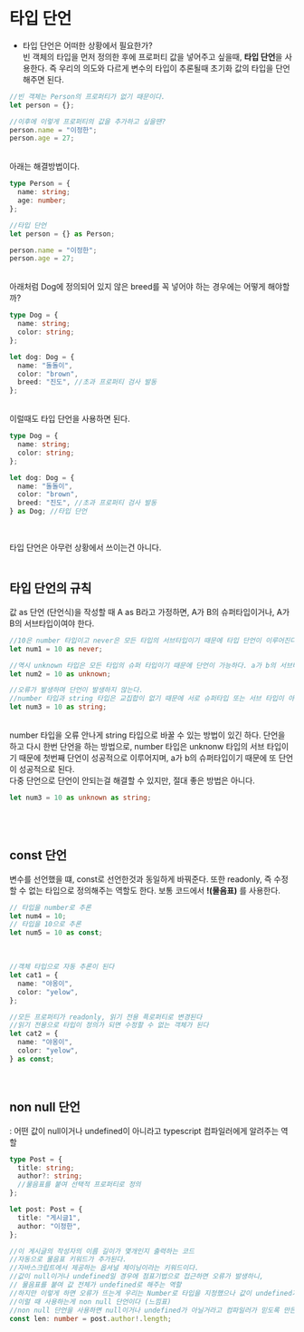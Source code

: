 # 타입 단언

- 타입 단언은 어떠한 상황에서 필요한가?  
  빈 객체의 타입을 먼저 정의한 후에 프로퍼티 값을 넣어주고 싶을때, **타입 단언**을 사용한다. 즉 우리의 의도와 다르게 변수의 타입이 추론될때 초기화 값의 타입을 단언해주면 된다.

```ts
//빈 객체는 Person의 프로퍼티가 없기 때문이다.
let person = {};

//이후에 이렇게 프로퍼티의 값을 추가하고 싶을땐?
person.name = "이정한";
person.age = 27;
```

<br>
아래는 해결방법이다.

```ts
type Person = {
  name: string;
  age: number;
};

//타입 단언
let person = {} as Person;

person.name = "이정한";
person.age = 27;
```

<br>
아래처럼 Dog에 정의되어 있지 않은 breed를 꼭 넣어야 하는 경우에는 어떻게 해야할까?

```ts
type Dog = {
  name: string;
  color: string;
};

let dog: Dog = {
  name: "돌돌이",
  color: "brown",
  breed: "진도", //초과 프로퍼티 검사 발동
};
```

<br>
이럴때도 타입 단언을 사용하면 된다.

```ts
type Dog = {
  name: string;
  color: string;
};

let dog: Dog = {
  name: "돌돌이",
  color: "brown",
  breed: "진도", //초과 프로퍼티 검사 발동
} as Dog; //타입 단언
```

<br>

타입 단언은 아무런 상황에서 쓰이는건 아니다.
<br><br>

## 타입 단언의 규칙

값 as 단언 (단언식)을 작성할 때 A as B라고 가정하면, A가 B의 슈퍼타입이거나, A가 B의 서브타입이여야 한다.

```ts
//10은 number 타입이고 never은 모든 타입의 서브타입이기 때문에 타입 단언이 이루어진다.
let num1 = 10 as never;

//역시 unknown 타입은 모든 타입의 슈퍼 타입이기 때문에 단언이 가능하다. a가 b의 서브타입.
let num2 = 10 as unknown;

//오류가 발생하며 단언이 발생하지 않는다.
//number 타입과 string 타입은 교집합이 없기 때문에 서로 슈퍼타입 또는 서브 타입이 아니다.
let num3 = 10 as string;
```

<br>
number 타입을 오류 안나게 string 타입으로 바꿀 수 있는 방법이 있긴 하다. 단언을 하고 다시 한번 단언을 하는 방법으로, number 타입은 unknonw 타입의 서브 타입이기 때문에 첫번째 단언이 성공적으로 이루어지며, a가 b의 슈퍼타입이기 때문에 또 단언이 성공적으로 된다.   <br>
다중 단언으로 단언이 안되는걸 해결할 수 있지만, 절대 좋은 방법은 아니다.

```ts
let num3 = 10 as unknown as string;
```

<br><br>

## const 단언

변수를 선언했을 떄, const로 선언한것과 동일하게 바꿔준다. 또한 readonly, 즉 수정할 수 없는 타입으로 정의해주는 역할도 한다. 보통 코드에서 **!(물음표)** 를 사용한다.

```ts
// 타입을 number로 추론
let num4 = 10;
// 타입을 10으로 추론
let num5 = 10 as const;
```

<br>

```ts
//객체 타입으로 자동 추론이 된다
let cat1 = {
  name: "야옹이",
  color: "yelow",
};

//모든 프로퍼티가 readonly, 읽기 전용 픅로퍼티로 변경된다
//읽기 전용으로 타입이 정의가 되면 수정할 수 없는 객체가 된다
let cat2 = {
  name: "야옹이",
  color: "yelow",
} as const;
```

<br>

## non null 단언

: 어떤 값이 null이거나 undefined이 아니라고 typescript 컴파일러에게 알려주는 역할
<br>

```ts
type Post = {
  title: string;
  author?: string;
  //물음표를 붙여 선택적 프로퍼티로 정의
};

let post: Post = {
  title: "게시글1",
  author: "이정한",
};

//이 게시글의 작성자의 이름 길이가 몇개인지 출력하는 코드
//자동으로 물음표 키워드가 추가된다.
//자바스크립트에서 제공하는 옵셔널 체이닝이라는 키워드이다.
//값이 null이거나 undefined일 경우에 점표기법으로 접근하면 오류가 발생하니,
// 물음표를 붙여 값 전체가 undefined로 해주는 역할
//하지만 이렇게 하면 오류가 뜨는게 우리는 Number로 타입을 지정했으나 값이 undefined가 될 수 있기 때문이다.
//이럴 때 사용하는게 non null 단언이다 (느낌표)
//non null 단언을 사용하면 null이거나 undefined가 아닐거라고 컴파일러가 믿도록 만든다.
const len: number = post.author!.length;
```
